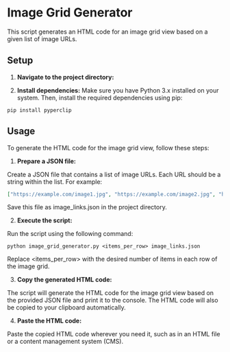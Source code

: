 # Image Grid Generator

This script generates an HTML code for an image grid view based on a given list of image URLs.

## Setup

1. **Navigate to the project directory:**

2. **Install dependencies:**
Make sure you have Python 3.x installed on your system. Then, install the required dependencies using pip:

```
pip install pyperclip
```


## Usage

To generate the HTML code for the image grid view, follow these steps:

1. **Prepare a JSON file:**

Create a JSON file that contains a list of image URLs. Each URL should be a string within the list. For example:

```json
["https://example.com/image1.jpg", "https://example.com/image2.jpg", "https://example.com/image3.jpg"]
```
Save this file as image_links.json in the project directory.

2. **Execute the script:**

Run the script using the following command:
```
python image_grid_generator.py <items_per_row> image_links.json
```
Replace <items_per_row> with the desired number of items in each row of the image grid.

3. **Copy the generated HTML code:**

The script will generate the HTML code for the image grid view based on the provided JSON file and print it to the console. The HTML code will also be copied to your clipboard automatically.

4. **Paste the HTML code:**

Paste the copied HTML code wherever you need it, such as in an HTML file or a content management system (CMS).
